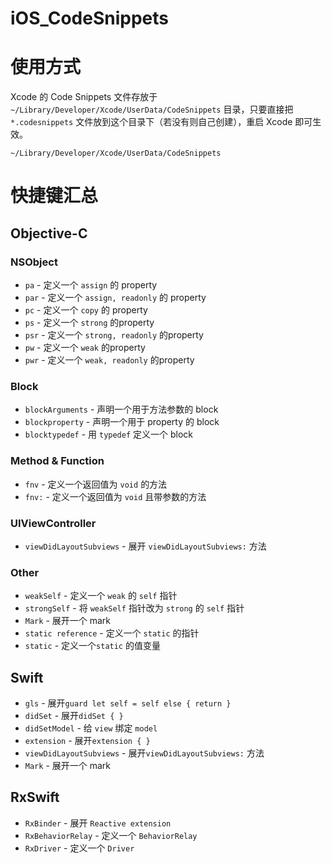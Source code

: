 # iOS_CodeSnippets
# 使用方式
Xcode 的 Code Snippets 文件存放于 `~/Library/Developer/Xcode/UserData/CodeSnippets` 目录，只要直接把 `*.codesnippets` 文件放到这个目录下（若没有则自己创建），重启 Xcode 即可生效。

```
~/Library/Developer/Xcode/UserData/CodeSnippets
```

# 快捷键汇总
## Objective-C
### NSObject
* `pa` - 定义一个 `assign` 的 property
* `par` - 定义一个 `assign, readonly` 的 property
* `pc` - 定义一个 `copy` 的 property
* `ps` - 定义一个 `strong` 的property
* `psr` - 定义一个 `strong, readonly` 的property
* `pw` - 定义一个 `weak` 的property
* `pwr` - 定义一个 `weak, readonly` 的property

### Block
* `blockArguments` - 声明一个用于方法参数的 block
* `blockproperty` - 声明一个用于 property 的 block
* `blocktypedef` - 用 `typedef` 定义一个 block

### Method & Function
* `fnv` - 定义一个返回值为 `void` 的方法
* `fnv:` - 定义一个返回值为 `void` 且带参数的方法

### UIViewController
* `viewDidLayoutSubviews` - 展开 `viewDidLayoutSubviews:` 方法

### Other
* `weakSelf` - 定义一个 `weak` 的 `self` 指针
* `strongSelf` - 将 `weakSelf` 指针改为 `strong` 的 `self` 指针
* `Mark` - 展开一个 mark
* `static reference` - 定义一个 `static` 的指针
* `static` - 定义一个`static` 的值变量

## Swift
* `gls` - 展开`guard let self = self else { return }`
* `didSet` - 展开`didSet { }`
* `didSetModel` - 给 `view` 绑定 `model`
* `extension` - 展开`extension { }`
* `viewDidLayoutSubviews` - 展开`viewDidLayoutSubviews:` 方法
* `Mark` - 展开一个 mark

## RxSwift
* `RxBinder` - 展开 `Reactive extension`
* `RxBehaviorRelay` - 定义一个 `BehaviorRelay`
* `RxDriver` - 定义一个 `Driver`
